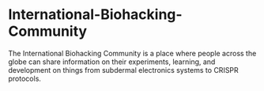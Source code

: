 # International-Biohacking-Community
The International Biohacking Community is a place where people across the globe can share information on their experiments, learning, and development on things from subdermal electronics systems to CRISPR protocols.
